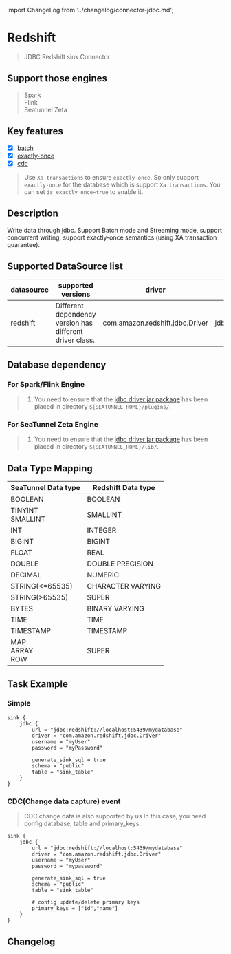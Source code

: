 import ChangeLog from '../changelog/connector-jdbc.md';

# Redshift

> JDBC Redshift sink Connector

## Support those engines

> Spark<br/>
> Flink<br/>
> Seatunnel Zeta<br/>

## Key features

- [x] [batch](../../concept/connector-v2-features.md)
- [x] [exactly-once](../../concept/connector-v2-features.md)
- [x] [cdc](../../concept/connector-v2-features.md)

> Use `Xa transactions` to ensure `exactly-once`. So only support `exactly-once` for the database which is
> support `Xa transactions`. You can set `is_exactly_once=true` to enable it.

## Description

Write data through jdbc. Support Batch mode and Streaming mode, support concurrent writing, support exactly-once
semantics (using XA transaction guarantee).

## Supported DataSource list

| datasource |                    supported versions                    |             driver              |                   url                   |                                       maven                                        |
|------------|----------------------------------------------------------|---------------------------------|-----------------------------------------|------------------------------------------------------------------------------------|
| redshift   | Different dependency version has different driver class. | com.amazon.redshift.jdbc.Driver | jdbc:redshift://localhost:5439/database | [Download](https://mvnrepository.com/artifact/com.amazon.redshift/redshift-jdbc42) |

## Database dependency

### For Spark/Flink Engine

> 1. You need to ensure that the [jdbc driver jar package](https://mvnrepository.com/artifact/com.amazon.redshift/redshift-jdbc42) has been placed in directory `${SEATUNNEL_HOME}/plugins/`.

### For SeaTunnel Zeta Engine

> 1. You need to ensure that the [jdbc driver jar package](https://mvnrepository.com/artifact/com.amazon.redshift/redshift-jdbc42) has been placed in directory `${SEATUNNEL_HOME}/lib/`.

## Data Type Mapping

|   SeaTunnel Data type   | Redshift Data type |
|-------------------------|--------------------|
| BOOLEAN                 | BOOLEAN            |
| TINYINT<br/> SMALLINT   | SMALLINT           |
| INT                     | INTEGER            |
| BIGINT                  | BIGINT             |
| FLOAT                   | REAL               |
| DOUBLE                  | DOUBLE PRECISION   |
| DECIMAL                 | NUMERIC            |
| STRING(<=65535)         | CHARACTER VARYING  |
| STRING(>65535)          | SUPER              |
| BYTES                   | BINARY VARYING     |
| TIME                    | TIME               |
| TIMESTAMP               | TIMESTAMP          |
| MAP<br/> ARRAY<br/> ROW | SUPER              |

## Task Example

### Simple

```
sink {
    jdbc {
        url = "jdbc:redshift://localhost:5439/mydatabase"
        driver = "com.amazon.redshift.jdbc.Driver"
        username = "myUser"
        password = "myPassword"
        
        generate_sink_sql = true
        schema = "public"
        table = "sink_table"
    }
}
```

### CDC(Change data capture) event

> CDC change data is also supported by us In this case, you need config database, table and primary_keys.

```
sink {
    jdbc {
        url = "jdbc:redshift://localhost:5439/mydatabase"
        driver = "com.amazon.redshift.jdbc.Driver"
        username = "myUser"
        password = "mypassword"
        
        generate_sink_sql = true
        schema = "public"
        table = "sink_table"
        
        # config update/delete primary keys
        primary_keys = ["id","name"]
    }
}
```

## Changelog

<ChangeLog />
